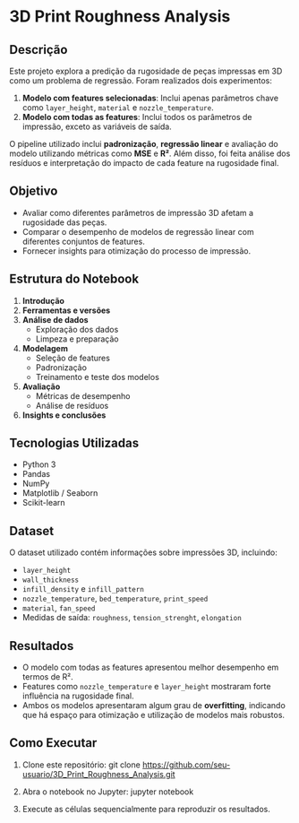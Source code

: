 # 3D Print Roughness Analysis

## Descrição
Este projeto explora a predição da rugosidade de peças impressas em 3D como um problema de regressão. Foram realizados dois experimentos:

1. **Modelo com features selecionadas**: Inclui apenas parâmetros chave como `layer_height`, `material` e `nozzle_temperature`.
2. **Modelo com todas as features**: Inclui todos os parâmetros de impressão, exceto as variáveis de saída.

O pipeline utilizado inclui **padronização**, **regressão linear** e avaliação do modelo utilizando métricas como **MSE** e **R²**. Além disso, foi feita análise dos resíduos e interpretação do impacto de cada feature na rugosidade final.

## Objetivo
- Avaliar como diferentes parâmetros de impressão 3D afetam a rugosidade das peças.
- Comparar o desempenho de modelos de regressão linear com diferentes conjuntos de features.
- Fornecer insights para otimização do processo de impressão.

## Estrutura do Notebook
1. **Introdução**
2. **Ferramentas e versões**
3. **Análise de dados**
    - Exploração dos dados
    - Limpeza e preparação
4. **Modelagem**
    - Seleção de features
    - Padronização
    - Treinamento e teste dos modelos
5. **Avaliação**
    - Métricas de desempenho
    - Análise de resíduos
6. **Insights e conclusões**

## Tecnologias Utilizadas
- Python 3
- Pandas
- NumPy
- Matplotlib / Seaborn
- Scikit-learn

## Dataset
O dataset utilizado contém informações sobre impressões 3D, incluindo:
- `layer_height`
- `wall_thickness`
- `infill_density` e `infill_pattern`
- `nozzle_temperature`, `bed_temperature`, `print_speed`
- `material`, `fan_speed`
- Medidas de saída: `roughness`, `tension_strenght`, `elongation`

## Resultados
- O modelo com todas as features apresentou melhor desempenho em termos de R².
- Features como `nozzle_temperature` e `layer_height` mostraram forte influência na rugosidade final.
- Ambos os modelos apresentaram algum grau de **overfitting**, indicando que há espaço para otimização e utilização de modelos mais robustos.

## Como Executar
1. Clone este repositório:
git clone https://github.com/seu-usuario/3D_Print_Roughness_Analysis.git

2. Abra o notebook no Jupyter:
jupyter notebook

3. Execute as células sequencialmente para reproduzir os resultados.
